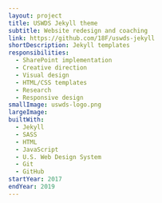 ```yaml
---
layout: project
title: USWDS Jekyll theme
subtitle: Website redesign and coaching
link: https://github.com/18F/uswds-jekyll
shortDescription: Jekyll templates
responsibilities:
  - SharePoint implementation
  - Creative direction
  - Visual design
  - HTML/CSS templates
  - Research
  - Responsive design
smallImage: uswds-logo.png
largeImage:
builtWith:
  - Jekyll
  - SASS
  - HTML
  - JavaScript
  - U.S. Web Design System
  - Git
  - GitHub
startYear: 2017
endYear: 2019
---
```

